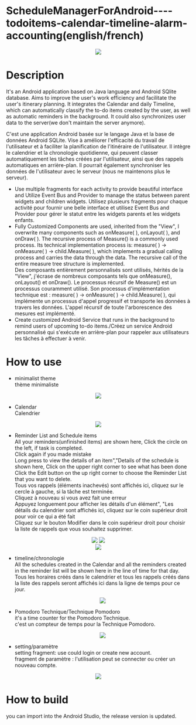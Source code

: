 # ScheduleManagerForAndroid----todoitems-calendar-timeline-alarm-accounting(english/french)

<div align=center>
<img src="https://user-images.githubusercontent.com/53630148/193409294-eb907c2d-078a-4e0b-ac90-6e9590bbb28f.png">
</div>

# Description
It's an Android application based on Java language and Android SQlite database. Aims to improve the user's work efficiency and facilitate the user's itinerary planning. 
It integrates the Calendar and daily Timeline, which can automatically classify the to-do items created by the user, as well as automatic reminders in the background. 
It could also synchronizes user data to the server(we don't maintain the server anymore).  

C'est une application Android basée sur le langage Java et la base de données Android SQLite. Vise à améliorer l'efficacité du travail de l'utilisateur et à faciliter la planification de l'itinéraire de l'utilisateur.
Il intègre le calendrier et la chronologie quotidienne, qui peuvent classer automatiquement les tâches créées par l'utilisateur, ainsi que des rappels automatiques en arrière-plan.
Il pourrait également synchroniser les données de l'utilisateur avec le serveur (nous ne maintenons plus le serveur).

-	Use multiple fragments for each activity to provide beautiful interface and Utilize Event Bus and Provider to manage the status between parent widgets and children widgets. 
  Utilisez plusieurs fragments pour chaque activité pour fournir une belle interface et utilisez Event Bus and Provider pour gérer le statut entre les widgets parents et les widgets enfants.  
-	Fully Customized Components are used, inherited from the "View", I overwrite many components such as onMeasure( ), onLayout( ), and onDraw( ). The recursive process of Measure() is a commonly used process. Its technical implementation process is: measure( ) → onMeasure( ) → child.Measure( ), which implements a gradual calling process and carries the data through the data. The recursive call of the entire measure tree structure is implemented.  
  Des composants entièrement personnalisés sont utilisés, hérités de la "View", j'écrase de nombreux composants tels que onMeasure(), onLayout() et onDraw(). Le processus récursif de Measure() est un processus couramment utilisé. Son processus d'implémentation technique est : measure( ) → onMeasure( ) → child.Measure( ), qui implémente un processus d'appel progressif et transporte les données à travers les données. L'appel récursif de toute l'arborescence des mesures est implémenté.  
-	Create customized Android Service that runs in the background to remind users of upcoming to-do items./Créez un service Android personnalisé qui s'exécute en arrière-plan pour rappeler aux utilisateurs les tâches à effectuer à venir.  

# How to use
- minimalist theme  
  thème minimaliste
<div align=center>
<img src="https://user-images.githubusercontent.com/53630148/193410415-79bab4d6-0147-4ce7-bdaf-bae88b5d735f.gif">
</div>  

- Calendar  
  Calendrier
<div align=center>
<img src="https://user-images.githubusercontent.com/53630148/193412272-78d913d1-6602-45cb-bc67-23ba5614d387.gif">
</div>  

- Reminder List and Schedule items  
    All your reminders(unfinished items) are shown here, Click the circle on the left, if task is completed.  
    Click again if you made mistake  
    Long press to view the details of an item","Details of the schedule is shown here, Click on the upper right corner to see what has been done  
    Click the Edit button on the up right corner to choose the Reminder List that you want to delete.  
    Tous vos rappels (éléments inachevés) sont affichés ici, cliquez sur le cercle à gauche, si la tâche est terminée.  
    Cliquez à nouveau si vous avez fait une erreur  
    Appuyez longuement pour afficher les détails d'un élément", "Les détails du calendrier sont affichés ici, cliquez sur le coin supérieur droit pour voir ce qui a été fait  
    Cliquez sur le bouton Modifier dans le coin supérieur droit pour choisir la liste de rappels que vous souhaitez supprimer.  
  
   
<div align=center>
  <img src="https://user-images.githubusercontent.com/53630148/193413066-0cce816b-e9d1-487b-a44f-2887eaf591e2.gif">
  <img src="https://user-images.githubusercontent.com/53630148/193413554-7ebcbe7e-5206-4575-a5c9-ae198d1e9ca9.gif">
</div>  
<div align=center>
<img src="https://user-images.githubusercontent.com/53630148/193413756-8df3c3a5-8966-414e-983a-19498d67b061.gif">
</div>  

- timeline/chronologie  
  All the schedules created in the Calendar and all the reminders created in the reminder list will be shown here in the line of time for that day.  
  Tous les horaires créés dans le calendrier et tous les rappels créés dans la liste des rappels seront affichés ici dans la ligne de temps pour ce jour.
  <div align=center>
  <img src="https://user-images.githubusercontent.com/53630148/193808624-15254cc5-e86a-4bc7-972e-f5503fec8cfc.gif">
  </div>  

- Pomodoro Technique/Technique Pomodoro  
  it's a time counter for the Pomodoro Technique.  
  c'est un compteur de temps pour la Technique Pomodoro.  
  <div align=center>
  <img src="https://user-images.githubusercontent.com/53630148/193807528-7cca555e-2240-4dff-be07-448b80245dc1.gif">
  </div>  
  
 - setting/paramètre  
   setting fragment: use could login or create new account.  
   fragment de paramètre : l'utilisation peut se connecter ou créer un nouveau compte.  

  <div align=center>
  <img src="https://user-images.githubusercontent.com/53630148/193809973-cb5477e0-ce9c-4c43-8b03-92fe91f70cdf.gif">
  </div>  




    
    



# How to build
you can import into the Android Studio, the release version is updated.
